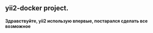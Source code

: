 ## yii2-docker project. 
#### Здравствуйте, yii2 использую впервые, постарался сделать все возможное
